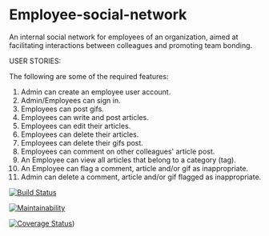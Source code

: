 # Employee-social-network
An internal social network for employees of an organization, aimed at facilitating interactions between colleagues and promoting team bonding. 

USER STORIES:

The following are some of the required features:
  1.  Admin can create an employee user account.
  2.  Admin/Employees can sign in.
  3.  Employees can post gifs.
  4.  Employees can write and post articles.
  5.  Employees can edit their articles.
  6.  Employees can delete their articles.
  7.  Employees can delete their gifs post.
  8.  Employees can comment on other colleagues' article post.
  9.  An Employee can view all articles that belong to a category (tag).
  10. An Employee can flag a comment, article and/or gif as inappropriate.
  11. Admin can delete a comment, article and/or gif flagged as inappropriate.

[![Build Status](https://travis-ci.com/okpoEkpenyong/employees-social-network.svg?branch=develop)](https://travis-ci.com/okpoEkpenyong/employees-social-network)

[![Maintainability](https://api.codeclimate.com/v1/badges/6cf9f517024925c11d4b/maintainability)](https://codeclimate.com/github/okpoEkpenyong/employees-social-network/maintainability)

[![Coverage Status](https://coveralls.io/repos/github/okpoEkpenyong/employees-social-network/badge.svg?branch=develop)](https://coveralls.io/github/okpoEkpenyong/employees-social-network?branch=develop))